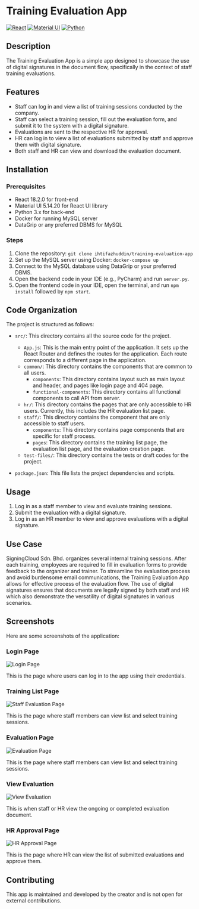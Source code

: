 # Training Evaluation App

[![React](https://img.shields.io/badge/React-18.2.0-blue.svg)](https://reactjs.org/)
[![Material UI](https://img.shields.io/badge/Material%20UI-5.14.20-blueviolet.svg)](https://mui.com/)
[![Python](https://img.shields.io/badge/Python-3.x-green.svg)](https://www.python.org/)

## Description

The Training Evaluation App is a simple app designed to showcase the use of digital signatures in the document flow, specifically in the context of staff training evaluations.

## Features

- Staff can log in and view a list of training sessions conducted by the company.
- Staff can select a training session, fill out the evaluation form, and submit it to the system with a digital signature.
- Evaluations are sent to the respective HR for approval.
- HR can log in to view a list of evaluations submitted by staff and approve them with digital signature.
- Both staff and HR can view and download the evaluation document.

## Installation

### Prerequisites

- React 18.2.0 for front-end
- Material UI 5.14.20 for React UI library
- Python 3.x for back-end
- Docker for running MySQL server
- DataGrip or any preferred DBMS for MySQL

### Steps

1. Clone the repository: `git clone ihtifazhuddin/training-evaluation-app`
2. Set up the MySQL server using Docker: `docker-compose up`
3. Connect to the MySQL database using DataGrip or your preferred DBMS.
4. Open the backend code in your IDE (e.g., PyCharm) and run `server.py`.
5. Open the frontend code in your IDE, open the terminal, and run `npm install` followed by `npm start`.

## Code Organization

The project is structured as follows:

- `src/`: This directory contains all the source code for the project.

  - `App.js`: This is the main entry point of the application. It sets up the React Router and defines the routes for the application. Each route corresponds to a different page in the application.
  - `common/`: This directory contains the components that are common to all users.
    - `components`: This directory contains layout such as main layout and header, and pages like login page and 404 page.
    - `functional-components`: This directory contains all functional components to call API from server.
  - `hr/`: This directory contains the pages that are only accessible to HR users. Currently, this includes the HR evaluation list page.
  - `staff/`: This directory contains the component that are only accessible to staff users.
    - `components`: This directory contains page components that are specific for staff process.
    - `pages`: This directory contains the training list page, the evaluation list page, and the evaluation creation page.
  - `test-files/`: This directory contains the tests or draft codes for the project.

- `package.json`: This file lists the project dependencies and scripts.

## Usage

1. Log in as a staff member to view and evaluate training sessions.
2. Submit the evaluation with a digital signature.
3. Log in as an HR member to view and approve evaluations with a digital signature.

## Use Case

SigningCloud Sdn. Bhd. organizes several internal training sessions. After each training, employees are required to fill in evaluation forms to provide feedback to the organizer and trainer. To streamline the evaluation process and avoid burdensome email communications, the Training Evaluation App allows for effective process of the evaluation flow. The use of digital signatures ensures that documents are legally signed by both staff and HR which also demonstrate the versatility of digital signatures in various scenarios.

## Screenshots

Here are some screenshots of the application:

### Login Page

![Login Page](./screenshots/login.png)

This is the page where users can log in to the app using their credentials.

### Training List Page

![Staff Evaluation Page](./screenshots/trainings.png)

This is the page where staff members can view list and select training sessions.

### Evaluation Page

![Evaluation Page](./screenshots/evaluation.png)

This is the page where staff members can view list and select training sessions.

### View Evaluation

![View Evaluation](./screenshots/view-evaluation.png)

This is when staff or HR view the ongoing or completed evaluation document.

### HR Approval Page

![HR Approval Page](./screenshots/hr-approval.png)

This is the page where HR can view the list of submitted evaluations and approve them.

## Contributing

This app is maintained and developed by the creator and is not open for external contributions.
